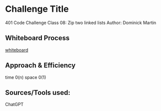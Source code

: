 # Challenge Title
401 Code Challenge Class 08: Zip two linked lists
Author: Dominick Martin

## Whiteboard Process
<!-- Embedded whiteboard image -->
[whiteboard](/linked_list/WhiteBoardChallenge8.png/)

## Approach & Efficiency
<!-- What approach did you take? Why? What is the Big O space/time for this approach? -->
time 0(n)
space 0(1)

## Sources/Tools used:
ChatGPT



[//]: # ()
[//]: # (## Solution)
[//]: # (<!-- Show how to run your code, and examples of it in action -->)

[//]: # ()
[//]: # (---)

[//]: # ()
[//]: # (## Visuals)

[//]: # (***[Add screenshots of your methods in action]***)

[//]: # ()
[//]: # (### Insert Method)

[//]: # (***[In your own words explain what this method is doing]***)

[//]: # (*The Insert Method takes in an int as a parameter. A new Node is then created using the*)

[//]: # (*int param as its Value. The new Node is then placed in the Linked List at the Head and*)

[//]: # (*the previous Head is assigned as the new Nodes Next.*)


[//]: # (### Includes Method)

[//]: # (***[In your own words explain what this method is doing]***)

[//]: # (*The Includes Method takes in an int as a parameter then iterates through the Nodes of the*)

[//]: # (*Linked List checking all the Values. If the value is found True is returned, if not then*)

[//]: # (*False is returned.*)

[//]: # (![Image 1]&#40;https://via.placeholder.com/750x500&#41;)

[//]: # (### Print Method)

[//]: # (***[In your own words explain what this method is doing]***)

[//]: # (*The Print Method displays a well formatted depiction of the current state of the*)

[//]: # (*Linked List by iterating over all Nodes.*)

[//]: # (![Image 1]&#40;https://via.placeholder.com/750x500&#41;)

[//]: # ()
[//]: # (---)

[//]: # ()
[//]: # (## Change Log)

[//]: # (***[The change log will list any changes made to the code base. This includes any changes from TA/Instructor feedback]***)

[//]: # (1.3: *Added new passing tests for Contains method* - 17 Nov 2012)

[//]: # (1.2: *Fixed bug where Next relation was being lost on Insert* - 14 Nov 2012)

[//]: # (1.1: *Fixed formatting for the Print method* - 13 Nov 2012)

[//]: # ()
[//]: # (---)
